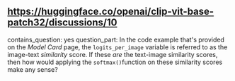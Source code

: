 ## https://huggingface.co/openai/clip-vit-base-patch32/discussions/10

contains_question: yes
question_part: In the code example that's provided on the *Model Card* page, the `logits_per_image` variable is referred to as the image-text _similarity_ score. If these _are_ the text-image similarity scores, then how would applying the `softmax()`function on these similarity scores make any sense?